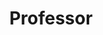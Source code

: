 ---
name: Weizhan Zhang
name-cn: 张未展
avatar: weizhan_zhang.png
position: faculty
title: Professor
degree: Ph.D, Xi'an Jiaotong University, 2010.
page: https://gr.xjtu.edu.cn/en/web/zhangwzh123/1
field: Intelligent E-Learning System, Cloud Computing, Mobile Computing, Data Mining
email: zhangwzh@xjtu.edu.cn
join: 2010
---